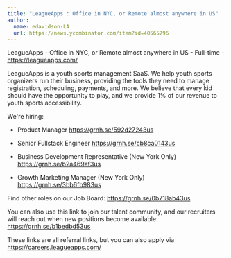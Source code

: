 ```yaml
---
title: "LeagueApps : Office in NYC, or Remote almost anywhere in US"
author:
  name: edavidson-LA
  url: https://news.ycombinator.com/item?id=40565796
---
```

LeagueApps - Office in NYC, or Remote almost anywhere in US - Full-time - <a href="https:&#x2F;&#x2F;leagueapps.com&#x2F;" rel="nofollow">https:&#x2F;&#x2F;leagueapps.com&#x2F;</a>

LeagueApps is a youth sports management SaaS. We help youth sports organizers run their business, providing the tools they need to manage registration, scheduling, payments, and more. We believe that every kid should have the opportunity to play, and we provide 1% of our revenue to youth sports accessibility.

We&#x27;re hiring:

- Product Manager <a href="https:&#x2F;&#x2F;grnh.se&#x2F;592d27243us" rel="nofollow">https:&#x2F;&#x2F;grnh.se&#x2F;592d27243us</a>

- Senior Fullstack Engineer <a href="https:&#x2F;&#x2F;grnh.se&#x2F;cb8ca0143us" rel="nofollow">https:&#x2F;&#x2F;grnh.se&#x2F;cb8ca0143us</a>

- Business Development Representative (New York Only) <a href="https:&#x2F;&#x2F;grnh.se&#x2F;b2a469af3us" rel="nofollow">https:&#x2F;&#x2F;grnh.se&#x2F;b2a469af3us</a>

- Growth Marketing Manager (New York Only) <a href="https:&#x2F;&#x2F;grnh.se&#x2F;3bb6fb983us" rel="nofollow">https:&#x2F;&#x2F;grnh.se&#x2F;3bb6fb983us</a>

Find other roles on our Job Board: <a href="https:&#x2F;&#x2F;grnh.se&#x2F;0b718ab43us" rel="nofollow">https:&#x2F;&#x2F;grnh.se&#x2F;0b718ab43us</a>

You can also use this link to join our talent community, and our recruiters will reach out when new positions become available: <a href="https:&#x2F;&#x2F;grnh.se&#x2F;b1bedbd53us" rel="nofollow">https:&#x2F;&#x2F;grnh.se&#x2F;b1bedbd53us</a>

These links are all referral links, but you can also apply via <a href="https:&#x2F;&#x2F;careers.leagueapps.com&#x2F;" rel="nofollow">https:&#x2F;&#x2F;careers.leagueapps.com&#x2F;</a>
